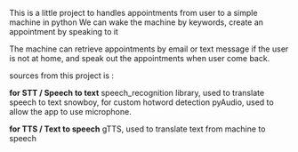 This is a little project to handles appointments from user to a simple machine in python
We can wake the machine by keywords, create an appointment by speaking to it

The machine can retrieve appointments by email or text message if the user is not at home, 
and speak out the appointments when user come back.


sources from this project is : 

**for STT / Speech to text**
speech_recognition library, used to translate speech to text
snowboy, for custom hotword detection
pyAudio, used to allow the app to use microphone.

**for TTS / Text to speech**
gTTS, used to translate text from machine to speech
